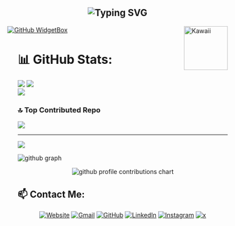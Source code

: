 


<h2 align="center"><img src="https://readme-typing-svg.demolab.com?font=Fira+Code&pause=1000&color=9B72FF&random=false&width=435&lines=%22DBRA%2C+SOSE%2C+DWARKA SEC 5%22" alt="Typing SVG" /></h2>

<img src="https://i.giphy.com/media/v1.Y2lkPTc5MGI3NjExd3JpZzl1cXo2NGlmYXVjM2ttMDVzNXQyNzh1bng3OHJqOTdjY3NmNCZlcD12MV9pbnRlcm5hbF9naWZfYnlfaWQmY3Q9cw/SIStznPBM1QMfaXmYj/giphy.gif" alt="Kawaii"
  width="100" height="100" align="right" />


[![GitHub WidgetBox](https://github-widgetbox.vercel.app/api/profile?username=adibxr&data=followers,repositories,stars,commits&theme=darkmode)](https://github.com/adibxr)
<ul align="left">


# 📊 GitHub Stats:
![](https://github-readme-stats.vercel.app/api?username=adibxr&theme=dark&hide_border=false&include_all_commits=true&count_private=false) 
![](https://github-readme-streak-stats.herokuapp.com/?user=adibxr&theme=dark&hide_border=false)
<br/>
![](https://github-readme-stats.vercel.app/api/top-langs/?username=adibxr&theme=dark&hide_border=false&include_all_commits=true&count_private=false&layout=compact)

### 🔝 Top Contributed Repo
![](https://github-contributor-stats.vercel.app/api?username=adibxr&limit=5&theme=dark&combine_all_yearly_contributions=true)

---
[![](https://visitcount.itsvg.in/api?id=adibxr&icon=0&color=0)](https://visitcount.itsvg.in)

![github graph](https://github-readme-activity-graph.vercel.app/graph?username=adibxr&theme=react-dark)
<be>



<p align="center" >
	<picture>
	  <source media="(prefers-color-scheme: dark)"  srcset="https://raw.githubusercontent.com/<adibxr>/<repository>/output-3d-contrib/night.svg" />
	  <source media="(prefers-color-scheme: light)" srcset="https://raw.githubusercontent.com/<adibxr>/<repository>/output-3d-contrib/day.svg" />
	  <img alt="github profile contributions chart"    src="https://raw.githubusercontent.com/<adibxr>/<repository>/output-3d-contrib/day.svg" />
	</picture>
</p>





## 📫 Contact Me: 
<p align="center">
  <a href=""><img src="https://img.icons8.com/bubbles/50/000000/web.png" alt="Website"/></a>
	<a href="mailto:20220349035.aditya@doe.delhi.gov.in"><img src="https://img.icons8.com/bubbles/50/000000/gmail.png" alt="Gmail"/></a>
	<a href="https://github.com/adibxr"><img src="https://img.icons8.com/bubbles/50/000000/github.png" alt="GitHub"/></a>
	<a href="https://www.linkedin.com/vidhyakjii"><img src="https://img.icons8.com/bubbles/50/000000/linkedin.png" alt="LinkedIn"/></a>
	<a href="https://www.instagram.com/adibxr"><img src="https://img.icons8.com/bubbles/50/000000/instagram.png" alt="Instagram"/></a>
	<a href="https://www.x.com/immortaladit"><img src="https://img.icons8.com/bubbles/50/000000/x.png" alt="x"/></a>

